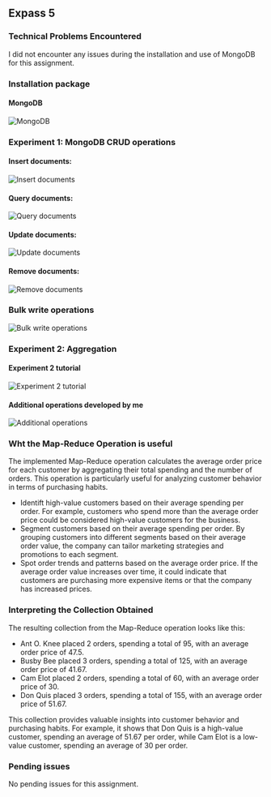 ## Expass 5

### Technical Problems Encountered
I did not encounter any issues during the installation and use of MongoDB for this assignment.

### Installation package
#### MongoDB
![MongoDB](assets/expass5/installation-package.png)


### Experiment 1: MongoDB CRUD operations
#### Insert documents:

![Insert documents](assets/expass5/insert-documents.png)

#### Query documents:
![Query documents](assets/expass5/query-documents.png)

#### Update documents:
![Update documents](assets/expass5/update-documents.png)

#### Remove documents:
![Remove documents](assets/expass5/remove-documents.png)

### Bulk write operations
![Bulk write operations](assets/expass5/bulk-write-operations.png)


### Experiment 2: Aggregation
#### Experiment 2 tutorial
![Experiment 2 tutorial](assets/expass5/experiment2-tutorial.png)

#### Additional operations developed by me
![Additional operations](assets/expass5/additional-operation-developed-by-me.png)


### Wht the Map-Reduce Operation is useful
The implemented Map-Reduce operation calculates the average order price for each customer by aggregating their total spending and the number of orders. This operation is particularly useful for analyzing customer behavior in terms of purchasing habits. 

- Identift high-value customers based on their average spending per order. For example, customers who spend more than the average order price could be considered high-value customers for the business.
- Segment customers based on their average spending per order. By grouping customers into different segments based on their average order value, the company can tailor marketing strategies and promotions to each segment.
- Spot order trends and patterns based on the average order price. If the average order value increases over time, it could indicate that customers are purchasing more expensive items or that the company has increased prices.


### Interpreting the Collection Obtained
The resulting collection from the Map-Reduce operation looks like this:

- Ant O. Knee placed 2 orders, spending a total of 95, with an average order price of 47.5.
- Busby Bee placed 3 orders, spending a total of 125, with an average order price of 41.67.
- Cam Elot placed 2 orders, spending a total of 60, with an average order price of 30.
- Don Quis placed 3 orders, spending a total of 155, with an average order price of 51.67.

This collection provides valuable insights into customer behavior and purchasing habits. For example, it shows that Don Quis is a high-value customer, spending an average of 51.67 per order, while Cam Elot is a low-value customer, spending an average of 30 per order.

### Pending issues
No pending issues for this assignment.